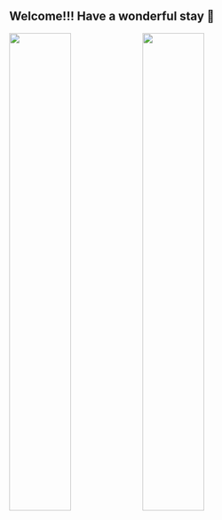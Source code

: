 ## Welcome!!! Have a wonderful stay 👋
<img align = "left" width ="47%" src = "https://github-readme-stats.vercel.app/api?username=TameemAlsharif&theme=nord&show_icons=true"/>
<img align = "left" width ="47%" src = "https://github-readme-stats.vercel.app/api/top-langs/?username=TameemAlsharif&layout=compact"/>

